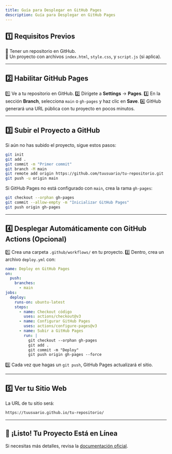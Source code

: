 ```yaml
---
title: Guía para Desplegar en GitHub Pages
description: Guía para Desplegar en GitHub Pages
---
```



## 1️⃣ Requisitos Previos
🔹 Tener un repositorio en GitHub.  
🔹 Un proyecto con archivos `index.html`, `style.css`, y `script.js` (si aplica).  

---

## 2️⃣ Habilitar GitHub Pages
1️⃣ Ve a tu repositorio en GitHub.
2️⃣ Dirígete a **Settings** → **Pages**.
3️⃣ En la sección **Branch**, selecciona `main` o `gh-pages` y haz clic en **Save**.
4️⃣ GitHub generará una URL pública con tu proyecto en pocos minutos.

---

## 3️⃣ Subir el Proyecto a GitHub
Si aún no has subido el proyecto, sigue estos pasos:
```sh
git init
git add .
git commit -m "Primer commit"
git branch -M main
git remote add origin https://github.com/tuusuario/tu-repositorio.git
git push -u origin main
```
Si GitHub Pages no está configurado con `main`, crea la rama `gh-pages`:
```sh
git checkout --orphan gh-pages
git commit --allow-empty -m "Inicializar GitHub Pages"
git push origin gh-pages
```

---

## 4️⃣ Desplegar Automáticamente con GitHub Actions (Opcional)
1️⃣ Crea una carpeta `.github/workflows/` en tu proyecto.
2️⃣ Dentro, crea un archivo `deploy.yml` con:
```yaml
name: Deploy en GitHub Pages
on:
  push:
    branches:
      - main
jobs:
  deploy:
    runs-on: ubuntu-latest
    steps:
      - name: Checkout código
        uses: actions/checkout@v3
      - name: Configurar GitHub Pages
        uses: actions/configure-pages@v3
      - name: Subir a GitHub Pages
        run: |
          git checkout --orphan gh-pages
          git add .
          git commit -m "Deploy"
          git push origin gh-pages --force
```
3️⃣ Cada vez que hagas un `git push`, GitHub Pages actualizará el sitio.

---

## 5️⃣ Ver tu Sitio Web
La URL de tu sitio será:
```sh
https://tuusuario.github.io/tu-repositorio/
```

---

## 🚀 ¡Listo! Tu Proyecto Está en Línea
Si necesitas más detalles, revisa la [documentación oficial](https://docs.github.com/es/pages).

